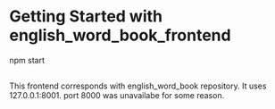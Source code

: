 # Getting Started with english_word_book_frontend

npm start
##

This frontend corresponds with english_word_book repository. It uses 127.0.0.1:8001. port 8000 was unavailabe for some reason.
